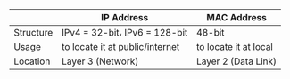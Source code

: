|              |             IP Address	                   |     MAC Address     |
|---------------|--------------------------------------------|----------------------|
|Structure     |      IPv4 = 32-bit، IPv6 = 128-bit	       |       48-bit            |
|Usage         |   	    to locate it at public/internet    |     to locate it at local|
|Location      | 	Layer 3 (Network)                	         |     Layer 2 (Data Link)|
